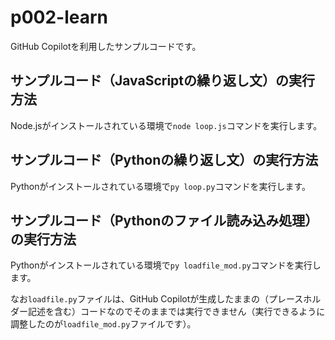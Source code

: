 # p002-learn

GitHub Copilotを利用したサンプルコードです。

## サンプルコード（JavaScriptの繰り返し文）の実行方法

Node.jsがインストールされている環境で`node loop.js`コマンドを実行します。

## サンプルコード（Pythonの繰り返し文）の実行方法

Pythonがインストールされている環境で`py loop.py`コマンドを実行します。

## サンプルコード（Pythonのファイル読み込み処理）の実行方法

Pythonがインストールされている環境で`py loadfile_mod.py`コマンドを実行します。

なお`loadfile.py`ファイルは、GitHub Copilotが生成したままの（プレースホルダー記述を含む）コードなのでそのままでは実行できません（実行できるように調整したのが`loadfile_mod.py`ファイルです）。
